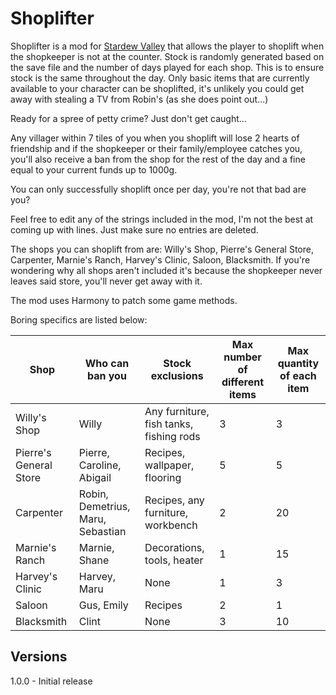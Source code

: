 # Shoplifter

Shoplifter is a mod for [Stardew Valley](https://www.stardewvalley.net/) that allows the player to shoplift when the shopkeeper is not at the counter. 
Stock is randomly generated based on the save file and the number of days played for each shop. This is to ensure stock is the same throughout the day.
Only basic items that are currently available to your character can be shoplifted, it's unlikely you could get away with stealing a TV from Robin's (as she does point out...)

Ready for a spree of petty crime? Just don't get caught...

Any villager within 7 tiles of you when you shoplift will lose 2 hearts of friendship and if the shopkeeper or their family/employee catches you, 
you'll also receive a ban from the shop for the rest of the day and a fine equal to your current funds up to 1000g.

You can only successfully shoplift once per day, you're not that bad are you?

Feel free to edit any of the strings included in the mod, I'm not the best at coming up with lines. Just make sure no entries are deleted.

The shops you can shoplift from are: Willy's Shop, Pierre's General Store, Carpenter, Marnie's Ranch, Harvey's Clinic, Saloon, Blacksmith. 
If you're wondering why all shops aren't included it's because the shopkeeper never leaves said store, you'll never get away with it.

The mod uses Harmony to patch some game methods.

Boring specifics are listed below:

Shop | Who can ban you | Stock exclusions | Max number of different items | Max quantity of each item
-----|-----------------|------------------|-------------------------------|--------------------------
Willy's Shop | Willy | Any furniture, fish tanks, fishing rods | 3 | 3
Pierre's General Store | Pierre, Caroline, Abigail | Recipes, wallpaper, flooring | 5 | 5
Carpenter | Robin, Demetrius, Maru, Sebastian | Recipes, any furniture, workbench | 2 | 20
Marnie's Ranch | Marnie, Shane | Decorations, tools, heater | 1 | 15
Harvey's Clinic | Harvey, Maru | None | 1 | 3
Saloon | Gus, Emily | Recipes | 2 | 1
Blacksmith | Clint | None | 3 | 10

## Versions ##
1.0.0 - Initial release



